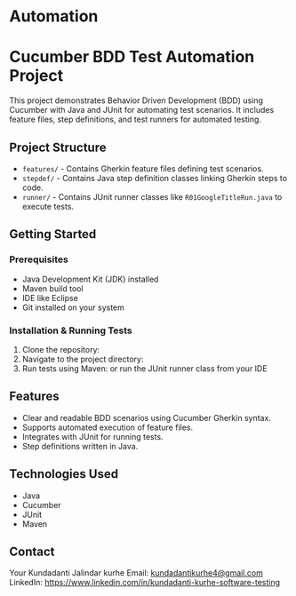 # Automation
# Cucumber BDD Test Automation Project

This project demonstrates Behavior Driven Development (BDD) using Cucumber with Java and JUnit for automating test scenarios. It includes feature files, step definitions, and test runners for automated testing.

## Project Structure

- `features/` - Contains Gherkin feature files defining test scenarios.
- `stepdef/` - Contains Java step definition classes linking Gherkin steps to code.
- `runner/` - Contains JUnit runner classes like `R01GoogleTitleRun.java` to execute tests.

## Getting Started

### Prerequisites

- Java Development Kit (JDK) installed
- Maven build tool
- IDE like Eclipse
- Git installed on your system

### Installation & Running Tests

1. Clone the repository:
2. Navigate to the project directory:
3. Run tests using Maven:
or run the JUnit runner class from your IDE

## Features

- Clear and readable BDD scenarios using Cucumber Gherkin syntax.
- Supports automated execution of feature files.
- Integrates with JUnit for running tests.
- Step definitions written in Java.

## Technologies Used

- Java
- Cucumber
- JUnit
- Maven

## Contact

Your Kundadanti Jalindar kurhe
Email: kundadantikurhe4@gmail.com  
LinkedIn: https://www.linkedin.com/in/kundadanti-kurhe-software-testing
